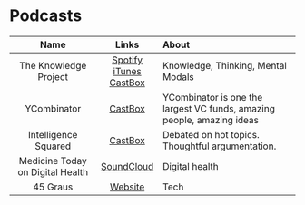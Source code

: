 # Podcasts

|          Name         |            Links           |       About       |
|:---------------------:|:--------------------------:|:-----------------|
| The Knowledge Project | [Spotify][tkp1] <br> [iTunes][tkp2] <br> [CastBox][tkp3] | Knowledge, Thinking, Mental Modals |
| YCombinator | [CastBox][yc1] | YCombinator is one the largest VC funds, amazing people, amazing ideas |
| Intelligence Squared  | [CastBox][ic1] | Debated on hot topics. Thoughtful argumentation. |
| Medicine Today on Digital Health | [SoundCloud][mtdh1] | Digital health | 
| 45 Graus | [Website][451] | Tech |

[tkp1]: https://open.spotify.com/show/1VyK52NSZHaDKeMJzT4TSM
[tkp2]: https://itunes.apple.com/us/podcast/the-knowledge-project-a-farnam-street-podcast/id990149481?mt=2
[tkp3]: https://castbox.fm/channel/The-Knowledge-Project%3A-A-Farnam-Street-Podcast-id557?country=gb

[yc1]: https://castbox.fm/channel/ycombinator-id386233

[ic1]: https://castbox.fm/channel/Intelligence-Squared-id390988

[mtdh1]: https://soundcloud.com/tja-a-zajc

[451]: https://quarentaecincograus.libsyn.com
